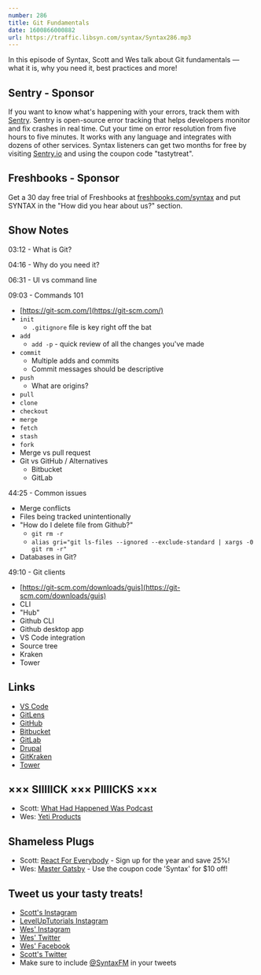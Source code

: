 ```yaml
---
number: 286
title: Git Fundamentals
date: 1600866000882
url: https://traffic.libsyn.com/syntax/Syntax286.mp3
---
```


In this episode of Syntax, Scott and Wes talk about Git fundamentals — what it is, why you need it, best practices and more!

## Sentry - Sponsor
If you want to know what's happening with your errors, track them with [Sentry](https://sentry.io/). Sentry is open-source error tracking that helps developers monitor and fix crashes in real time. Cut your time on error resolution from five hours to five minutes. It works with any language and integrates with dozens of other services. Syntax listeners can get two months for free by visiting [Sentry.io](https://sentry.io/) and using the coupon code "tastytreat".

## Freshbooks - Sponsor
Get a 30 day free trial of Freshbooks at [freshbooks.com/syntax](https://freshbooks.com/syntax) and put SYNTAX in the "How did you hear about us?" section.

## Show Notes

03:12 - What is Git?

04:16 - Why do you need it?

06:31 - UI vs command line

09:03 - Commands 101
* [https://git-scm.com/](https://git-scm.com/)
* `init`
  * `.gitignore` file is key right off the bat
* `add`
  * `add -p` - quick review of all the changes you've made
* `commit`
  * Multiple adds and commits
  * Commit messages should be descriptive
* `push`
  * What are origins?
* `pull`
* `clone`
* `checkout`
* `merge`
* `fetch`
* `stash`
* `fork`
* Merge vs pull request
* Git vs GitHub / Alternatives
  * Bitbucket
  * GitLab

44:25 - Common issues
* Merge conflicts
* Files being tracked unintentionally
* "How do I delete file from Github?"
  * `git rm -r`
  * `alias gri="git ls-files --ignored --exclude-standard | xargs -0 git rm -r"`
* Databases in Git?

49:10 - Git clients
* [https://git-scm.com/downloads/guis](https://git-scm.com/downloads/guis)
* CLI
* "Hub"
* Github CLI
* Github desktop app
* VS Code integration
* Source tree
* Kraken
* Tower

## Links
* [VS Code](https://code.visualstudio.com/)
* [GitLens](https://marketplace.visualstudio.com/items?itemName=eamodio.gitlens)
* [GitHub](https://github.com/)
* [Bitbucket](https://bitbucket.org/)
* [GitLab](https://gitlab.com/)
* [Drupal](https://www.drupal.org/)
* [GitKraken](https://www.gitkraken.com/)
* [Tower](https://www.git-tower.com/mac)

## ××× SIIIIICK ××× PIIIICKS ×××
* Scott: [What Had Happened Was Podcast](https://podcasts.apple.com/us/podcast/what-had-happened-was/id1520209791)
* Wes: [Yeti Products](https://www.yeti.com/)

## Shameless Plugs
* Scott: [React For Everybody](https://www.leveluptutorials.com/pro) - Sign up for the year and save 25%!
* Wes: [Master Gatsby](https://mastergatsby.com) - Use the coupon code 'Syntax' for $10 off!

## Tweet us your tasty treats!
* [Scott's Instagram](https://www.instagram.com/stolinski/)
* [LevelUpTutorials Instagram](https://www.instagram.com/LevelUpTutorials/)
* [Wes' Instagram](https://www.instagram.com/wesbos/)
* [Wes' Twitter](https://twitter.com/wesbos)
* [Wes' Facebook](https://www.facebook.com/wesbos.developer)
* [Scott's Twitter](https://twitter.com/stolinski)
* Make sure to include [@SyntaxFM](https://twitter.com/SyntaxFM) in your tweets